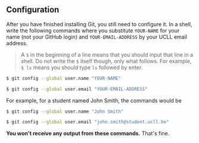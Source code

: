 ## Configuration

After you have finished installing Git, you still need to configure it.
In a shell, write the following commands where you substitute `YOUR-NAME` for your name (not your GitHub login) and `YOUR-EMAIL-ADDRESS` by your UCLL email address.

> A `$` in the beginning of a line means that you should input that line in a shell.
> Do not write the `$` itself though, only what follows.
> For example, `$ ls` means you should type `ls` followed by enter.

```bash
$ git config --global user.name "YOUR-NAME"

$ git config --global user.email "YOUR-EMAIL-ADDRESS"
```

For example, for a student named John Smith, the commands would be

```bash
$ git config --global user.name "John Smith"

$ git config --global user.email "john.smith@student.ucll.be"
```

**You won't receive any output from these commands.**
That's fine.
